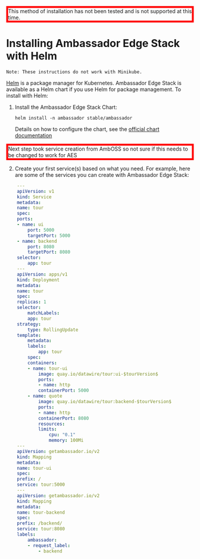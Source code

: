 <div style="border: thick solid red">
This method of installation has not been tested and is not supported at this time.
</div>

# Installing Ambassador Edge Stack with Helm

```Note: These instructions do not work with Minikube.```

[Helm](https://helm.sh) is a package manager for Kubernetes. Ambassador Edge Stack is available as a Helm chart if you use Helm for package management. To install with Helm:

1. Install the Ambassador Edge Stack Chart:

   ```
   helm install -n ambassador stable/ambassador
   ```
   
   Details on how to configure the chart, see the [official chart documentation](https://hub.helm.sh/charts/stable/ambassador)

<div style="border: thick solid red">
Next step took service creation from AmbOSS so not sure if this needs to be changed to work for AES
</div>

2. Create your first service(s) based on what you need. For example, here are some of the services you can create with Ambassador Edge Stack:

```yaml
    ---
    apiVersion: v1
    kind: Service
    metadata:
    name: tour
    spec:
    ports:
    - name: ui
        port: 5000
        targetPort: 5000
    - name: backend
        port: 8080
        targetPort: 8080
    selector:
        app: tour
    ---
    apiVersion: apps/v1
    kind: Deployment
    metadata:
    name: tour
    spec:
    replicas: 1
    selector:
        matchLabels:
        app: tour
    strategy:
        type: RollingUpdate
    template:
        metadata:
        labels:
            app: tour
        spec:
        containers:
        - name: tour-ui
            image: quay.io/datawire/tour:ui-$tourVersion$
            ports:
            - name: http
            containerPort: 5000
        - name: quote
            image: quay.io/datawire/tour:backend-$tourVersion$
            ports:
            - name: http
            containerPort: 8080
            resources:
            limits:
                cpu: "0.1"
                memory: 100Mi
    ---
    apiVersion: getambassador.io/v2
    kind: Mapping
    metadata:
    name: tour-ui
    spec:
    prefix: /
    service: tour:5000
    ---
    apiVersion: getambassador.io/v2
    kind: Mapping
    metadata:
    name: tour-backend
    spec:
    prefix: /backend/
    service: tour:8080
    labels:
        ambassador:
        - request_label:
            - backend
```
<p>
<p>
